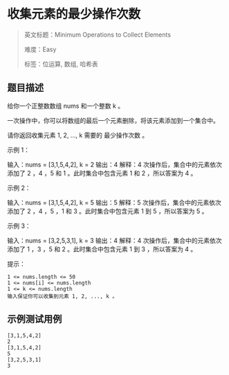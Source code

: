 # 收集元素的最少操作次数

> 英文标题：Minimum Operations to Collect Elements
> 
> 难度：Easy
> 
> 标签：位运算, 数组, 哈希表
> 

## 题目描述

给你一个正整数数组 nums 和一个整数 k 。

一次操作中，你可以将数组的最后一个元素删除，将该元素添加到一个集合中。

请你返回收集元素 1, 2, ..., k 需要的 最少操作次数 。

 

示例 1：


输入：nums = [3,1,5,4,2], k = 2
输出：4
解释：4 次操作后，集合中的元素依次添加了 2 ，4 ，5 和 1 。此时集合中包含元素 1 和 2 ，所以答案为 4 。


示例 2：


输入：nums = [3,1,5,4,2], k = 5
输出：5
解释：5 次操作后，集合中的元素依次添加了 2 ，4 ，5 ，1 和 3 。此时集合中包含元素 1 到 5 ，所以答案为 5 。


示例 3：


输入：nums = [3,2,5,3,1], k = 3
输出：4
解释：4 次操作后，集合中的元素依次添加了 1 ，3 ，5 和 2 。此时集合中包含元素 1 到 3  ，所以答案为 4 。


 

提示：


	1 <= nums.length <= 50
	1 <= nums[i] <= nums.length
	1 <= k <= nums.length
	输入保证你可以收集到元素 1, 2, ..., k 。

## 示例测试用例

```
[3,1,5,4,2]
2
[3,1,5,4,2]
5
[3,2,5,3,1]
3
```


